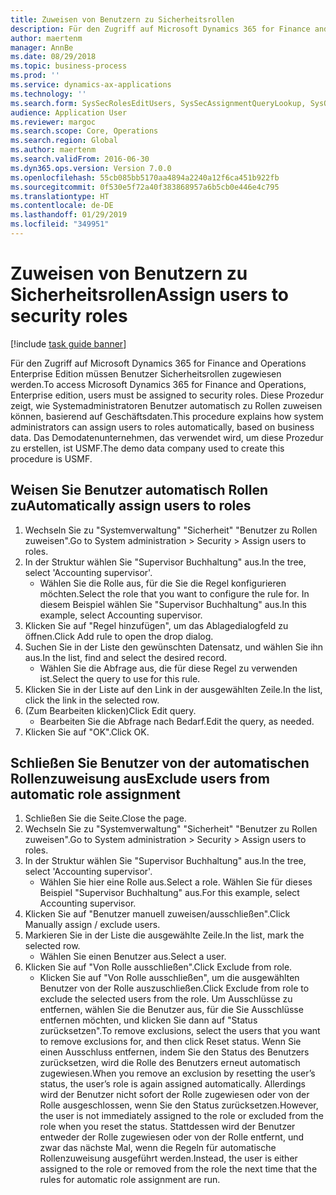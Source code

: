 ```yaml
---
title: Zuweisen von Benutzern zu Sicherheitsrollen
description: Für den Zugriff auf Microsoft Dynamics 365 for Finance and Operations Enterprise Edition müssen Benutzer Sicherheitsrollen zugewiesen werden.
author: maertenm
manager: AnnBe
ms.date: 08/29/2018
ms.topic: business-process
ms.prod: ''
ms.service: dynamics-ax-applications
ms.technology: ''
ms.search.form: SysSecRolesEditUsers, SysSecAssignmentQueryLookup, SysQueryForm, SysSecRoleExcludeUsers
audience: Application User
ms.reviewer: margoc
ms.search.scope: Core, Operations
ms.search.region: Global
ms.author: maertenm
ms.search.validFrom: 2016-06-30
ms.dyn365.ops.version: Version 7.0.0
ms.openlocfilehash: 55cb085bb5170aa4894a2240a12f6ca451b922fb
ms.sourcegitcommit: 0f530e5f72a40f383868957a6b5cb0e446e4c795
ms.translationtype: HT
ms.contentlocale: de-DE
ms.lasthandoff: 01/29/2019
ms.locfileid: "349951"
---
```

# <a name="assign-users-to-security-roles"></a><span data-ttu-id="ca332-103">Zuweisen von Benutzern zu Sicherheitsrollen</span><span class="sxs-lookup"><span data-stu-id="ca332-103">Assign users to security roles</span></span>

[!include [task guide banner](../../includes/task-guide-banner.md)]

<span data-ttu-id="ca332-104">Für den Zugriff auf Microsoft Dynamics 365 for Finance and Operations Enterprise Edition müssen Benutzer Sicherheitsrollen zugewiesen werden.</span><span class="sxs-lookup"><span data-stu-id="ca332-104">To access Microsoft Dynamics 365 for Finance and Operations, Enterprise edition, users must be assigned to security roles.</span></span> <span data-ttu-id="ca332-105">Diese Prozedur zeigt, wie Systemadministratoren Benutzer automatisch zu Rollen zuweisen können, basierend auf Geschäftsdaten.</span><span class="sxs-lookup"><span data-stu-id="ca332-105">This procedure explains how system administrators can assign users to roles automatically, based on business data.</span></span> <span data-ttu-id="ca332-106">Das Demodatenunternehmen, das verwendet wird, um diese Prozedur zu erstellen, ist USMF.</span><span class="sxs-lookup"><span data-stu-id="ca332-106">The demo data company used to create this procedure is USMF.</span></span>


## <a name="automatically-assign-users-to-roles"></a><span data-ttu-id="ca332-107">Weisen Sie Benutzer automatisch Rollen zu</span><span class="sxs-lookup"><span data-stu-id="ca332-107">Automatically assign users to roles</span></span>
1. <span data-ttu-id="ca332-108">Wechseln Sie zu "Systemverwaltung"  "Sicherheit"  "Benutzer zu Rollen zuweisen".</span><span class="sxs-lookup"><span data-stu-id="ca332-108">Go to System administration > Security > Assign users to roles.</span></span>
2. <span data-ttu-id="ca332-109">In der Struktur wählen Sie "Supervisor Buchhaltung" aus.</span><span class="sxs-lookup"><span data-stu-id="ca332-109">In the tree, select 'Accounting supervisor'.</span></span>
    * <span data-ttu-id="ca332-110">Wählen Sie die Rolle aus, für die Sie die Regel konfigurieren möchten.</span><span class="sxs-lookup"><span data-stu-id="ca332-110">Select the role that you want to configure the rule for.</span></span> <span data-ttu-id="ca332-111">In diesem Beispiel wählen Sie "Supervisor Buchhaltung" aus.</span><span class="sxs-lookup"><span data-stu-id="ca332-111">In this example, select Accounting supervisor.</span></span>  
3. <span data-ttu-id="ca332-112">Klicken Sie auf "Regel hinzufügen", um das Ablagedialogfeld zu öffnen.</span><span class="sxs-lookup"><span data-stu-id="ca332-112">Click Add rule to open the drop dialog.</span></span>
4. <span data-ttu-id="ca332-113">Suchen Sie in der Liste den gewünschten Datensatz, und wählen Sie ihn aus.</span><span class="sxs-lookup"><span data-stu-id="ca332-113">In the list, find and select the desired record.</span></span>
    * <span data-ttu-id="ca332-114">Wählen Sie die Abfrage aus, die für diese Regel zu verwenden ist.</span><span class="sxs-lookup"><span data-stu-id="ca332-114">Select the query to use for this rule.</span></span>  
5. <span data-ttu-id="ca332-115">Klicken Sie in der Liste auf den Link in der ausgewählten Zeile.</span><span class="sxs-lookup"><span data-stu-id="ca332-115">In the list, click the link in the selected row.</span></span>
6. <span data-ttu-id="ca332-116">(Zum Bearbeiten klicken)</span><span class="sxs-lookup"><span data-stu-id="ca332-116">Click Edit query.</span></span>
    * <span data-ttu-id="ca332-117">Bearbeiten Sie die Abfrage nach Bedarf.</span><span class="sxs-lookup"><span data-stu-id="ca332-117">Edit the query, as needed.</span></span>  
7. <span data-ttu-id="ca332-118">Klicken Sie auf "OK".</span><span class="sxs-lookup"><span data-stu-id="ca332-118">Click OK.</span></span>

## <a name="exclude-users-from-automatic-role-assignment"></a><span data-ttu-id="ca332-119">Schließen Sie Benutzer von der automatischen Rollenzuweisung aus</span><span class="sxs-lookup"><span data-stu-id="ca332-119">Exclude users from automatic role assignment</span></span>
1. <span data-ttu-id="ca332-120">Schließen Sie die Seite.</span><span class="sxs-lookup"><span data-stu-id="ca332-120">Close the page.</span></span>
2. <span data-ttu-id="ca332-121">Wechseln Sie zu "Systemverwaltung"  "Sicherheit"  "Benutzer zu Rollen zuweisen".</span><span class="sxs-lookup"><span data-stu-id="ca332-121">Go to System administration > Security > Assign users to roles.</span></span>
3. <span data-ttu-id="ca332-122">In der Struktur wählen Sie "Supervisor Buchhaltung" aus.</span><span class="sxs-lookup"><span data-stu-id="ca332-122">In the tree, select 'Accounting supervisor'.</span></span>
    * <span data-ttu-id="ca332-123">Wählen Sie hier eine Rolle aus.</span><span class="sxs-lookup"><span data-stu-id="ca332-123">Select a role.</span></span> <span data-ttu-id="ca332-124">Wählen Sie für dieses Beispiel "Supervisor Buchhaltung" aus.</span><span class="sxs-lookup"><span data-stu-id="ca332-124">For this example, select Accounting supervisor.</span></span>  
4. <span data-ttu-id="ca332-125">Klicken Sie auf "Benutzer manuell zuweisen/ausschließen".</span><span class="sxs-lookup"><span data-stu-id="ca332-125">Click Manually assign / exclude users.</span></span>
5. <span data-ttu-id="ca332-126">Markieren Sie in der Liste die ausgewählte Zeile.</span><span class="sxs-lookup"><span data-stu-id="ca332-126">In the list, mark the selected row.</span></span>
    * <span data-ttu-id="ca332-127">Wählen Sie einen Benutzer aus.</span><span class="sxs-lookup"><span data-stu-id="ca332-127">Select a user.</span></span>  
6. <span data-ttu-id="ca332-128">Klicken Sie auf "Von Rolle ausschließen".</span><span class="sxs-lookup"><span data-stu-id="ca332-128">Click Exclude from role.</span></span>
    * <span data-ttu-id="ca332-129">Klicken Sie auf "Von Rolle ausschließen", um die ausgewählten Benutzer von der Rolle auszuschließen.</span><span class="sxs-lookup"><span data-stu-id="ca332-129">Click Exclude from role to exclude the selected users from the role.</span></span> <span data-ttu-id="ca332-130">Um Ausschlüsse zu entfernen, wählen Sie die Benutzer aus, für die Sie Ausschlüsse entfernen möchten, und klicken Sie dann auf "Status zurücksetzen".</span><span class="sxs-lookup"><span data-stu-id="ca332-130">To remove exclusions, select the users that you want to remove exclusions for, and then click Reset status.</span></span> <span data-ttu-id="ca332-131">Wenn Sie einen Ausschluss entfernen, indem Sie den Status des Benutzers zurücksetzen, wird die Rolle des Benutzers erneut automatisch zugewiesen.</span><span class="sxs-lookup"><span data-stu-id="ca332-131">When you remove an exclusion by resetting the user’s status, the user’s role is again assigned automatically.</span></span> <span data-ttu-id="ca332-132">Allerdings wird der Benutzer nicht sofort der Rolle zugewiesen oder von der Rolle ausgeschlossen, wenn Sie den Status zurücksetzen.</span><span class="sxs-lookup"><span data-stu-id="ca332-132">However, the user is not immediately assigned to the role or excluded from the role when you reset the status.</span></span> <span data-ttu-id="ca332-133">Stattdessen wird der Benutzer entweder der Rolle zugewiesen oder von der Rolle entfernt, und zwar das nächste Mal, wenn die Regeln für automatische Rollenzuweisung ausgeführt werden.</span><span class="sxs-lookup"><span data-stu-id="ca332-133">Instead, the user is either assigned to the role or removed from the role the next time that the rules for automatic role assignment are run.</span></span>  

